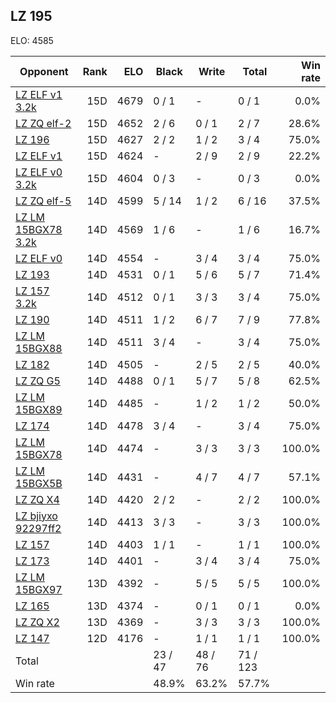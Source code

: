 ## LZ 195 ##

ELO: 4585

Opponent | Rank | ELO | Black | Write | Total | Win rate
---------|-----:|----:|-------|-------|-------|-------:
[LZ ELF v1 3.2k](LZ%20ELF%20v1%203.2k.md) | 15D | 4679 | 0 / 1 | - | 0 / 1 | 0.0%
[LZ ZQ elf-2](LZ%20ZQ%20elf-2.md) | 15D | 4652 | 2 / 6 | 0 / 1 | 2 / 7 | 28.6%
[LZ 196](LZ%20196.md) | 15D | 4627 | 2 / 2 | 1 / 2 | 3 / 4 | 75.0%
[LZ ELF v1](LZ%20ELF%20v1.md) | 15D | 4624 | - | 2 / 9 | 2 / 9 | 22.2%
[LZ ELF v0 3.2k](LZ%20ELF%20v0%203.2k.md) | 15D | 4604 | 0 / 3 | - | 0 / 3 | 0.0%
[LZ ZQ elf-5](LZ%20ZQ%20elf-5.md) | 14D | 4599 | 5 / 14 | 1 / 2 | 6 / 16 | 37.5%
[LZ LM 15BGX78 3.2k](LZ%20LM%2015BGX78%203.2k.md) | 14D | 4569 | 1 / 6 | - | 1 / 6 | 16.7%
[LZ ELF v0](LZ%20ELF%20v0.md) | 14D | 4554 | - | 3 / 4 | 3 / 4 | 75.0%
[LZ 193](LZ%20193.md) | 14D | 4531 | 0 / 1 | 5 / 6 | 5 / 7 | 71.4%
[LZ 157 3.2k](LZ%20157%203.2k.md) | 14D | 4512 | 0 / 1 | 3 / 3 | 3 / 4 | 75.0%
[LZ 190](LZ%20190.md) | 14D | 4511 | 1 / 2 | 6 / 7 | 7 / 9 | 77.8%
[LZ LM 15BGX88](LZ%20LM%2015BGX88.md) | 14D | 4511 | 3 / 4 | - | 3 / 4 | 75.0%
[LZ 182](LZ%20182.md) | 14D | 4505 | - | 2 / 5 | 2 / 5 | 40.0%
[LZ ZQ G5](LZ%20ZQ%20G5.md) | 14D | 4488 | 0 / 1 | 5 / 7 | 5 / 8 | 62.5%
[LZ LM 15BGX89](LZ%20LM%2015BGX89.md) | 14D | 4485 | - | 1 / 2 | 1 / 2 | 50.0%
[LZ 174](LZ%20174.md) | 14D | 4478 | 3 / 4 | - | 3 / 4 | 75.0%
[LZ LM 15BGX78](LZ%20LM%2015BGX78.md) | 14D | 4474 | - | 3 / 3 | 3 / 3 | 100.0%
[LZ LM 15BGX5B](LZ%20LM%2015BGX5B.md) | 14D | 4431 | - | 4 / 7 | 4 / 7 | 57.1%
[LZ ZQ X4](LZ%20ZQ%20X4.md) | 14D | 4420 | 2 / 2 | - | 2 / 2 | 100.0%
[LZ bjiyxo 92297ff2](LZ%20bjiyxo%2092297ff2.md) | 14D | 4413 | 3 / 3 | - | 3 / 3 | 100.0%
[LZ 157](LZ%20157.md) | 14D | 4403 | 1 / 1 | - | 1 / 1 | 100.0%
[LZ 173](LZ%20173.md) | 14D | 4401 | - | 3 / 4 | 3 / 4 | 75.0%
[LZ LM 15BGX97](LZ%20LM%2015BGX97.md) | 13D | 4392 | - | 5 / 5 | 5 / 5 | 100.0%
[LZ 165](LZ%20165.md) | 13D | 4374 | - | 0 / 1 | 0 / 1 | 0.0%
[LZ ZQ X2](LZ%20ZQ%20X2.md) | 13D | 4369 | - | 3 / 3 | 3 / 3 | 100.0%
[LZ 147](LZ%20147.md) | 12D | 4176 | - | 1 / 1 | 1 / 1 | 100.0%
Total | | | 23 / 47 | 48 / 76 | 71 / 123 | 
Win rate| | | 48.9% | 63.2% | 57.7% | 
